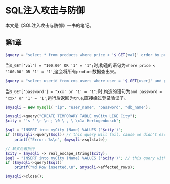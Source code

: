 # SQL注入攻击与防御

本文是《SQL注入攻击与防御》一书的笔记。

## 第1章

```php
$query = "select * from products where price < '$_GET[val]' order by product_description";
```

当`$_GET['val'] = "100.00' OR '1' = '1";`时,构造的语句为`where price < '100.00' OR '1' = '1'`,这会将所有`product`数据查出来。

```php
$query = "select userid from cms_users where user = '$_GET[user]' and password = '$_GET[password]'";
```

当`$_GET['password'] = "xxx' or '1' = '1";`时,构造的语句为`and password = 'xxx' or '1' = '1'`,运行后返回为`true`,直接绕过登录验证了。

```php
$mysqli = new mysqli( "ip", "user_name", "password", "db_name");

$mysqli->query("CREATE TEMPORARY TABLE myCity LIKE City");
$city = "'s ' \r \n ; \0 \ , \ \x1a Hertogenbosch";

$sql = "INSERT into myCity (Name) VALUES ('$city')";
if (!$mysqli->query($sql)) // this query will fail, cause we didn't escape $city
    printf("Error: %s\n", $mysqli->sqlstate);

// 转义后再执行
$city = $mysqli -> real_escape_string($city);
$sql = "INSERT into myCity (Name) VALUES ('$city')"; // this query with escaped $city will work
if ($mysqli->query($sql))
    printf("%d Row inserted.\n", $mysqli->affected_rows);

$mysqli->close();
```